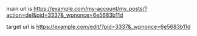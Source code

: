 main url is
https://example.com/my-account/my_posts/?action=del&pid=3337&_wpnonce=6e5683b11d

target url is
https://example.com/edit/?pid=3337&_wpnonce=6e5683b11d
